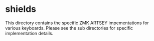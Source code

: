 # shields

This directory contains the specific ZMK ARTSEY impementations for various keyboards. Please see the sub directories for specific implementation details.
